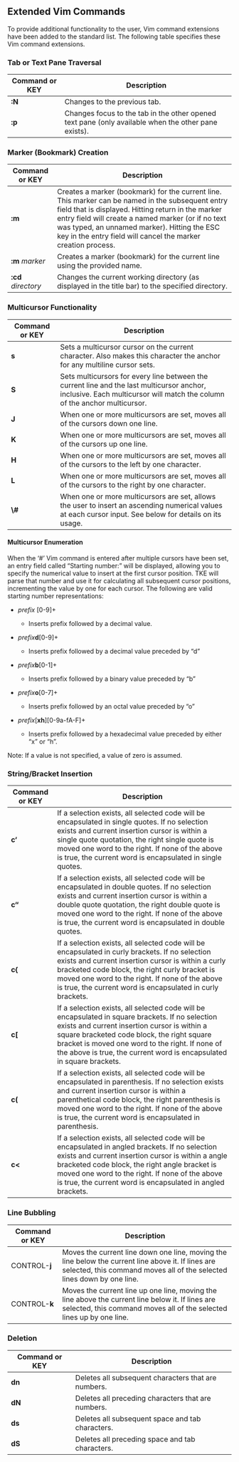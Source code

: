 ## Extended Vim Commands

To provide additional functionality to the user, Vim command extensions have been added to the standard list.  The following table specifies these Vim command extensions.

### Tab or Text Pane Traversal

| Command or KEY | Description |
| - | - |
| **:N** | Changes to the previous tab. |
| **:p** | Changes focus to the tab in the other opened text pane (only available when the other pane exists). |

### Marker (Bookmark) Creation

| Command or KEY | Description |
| - | - |
| **:m** | Creates a marker (bookmark) for the current line.  This marker can be named in the subsequent entry field that is displayed.  Hitting return in the marker entry field will create a named marker (or if no text was typed, an unnamed marker).  Hitting the ESC key in the entry field will cancel the marker creation process. |
| **:m** _marker_ | Creates a marker (bookmark) for the current line using the provided name. |
| **:cd** _directory_ | Changes the current working directory (as displayed in the title bar) to the specified directory. |

### Multicursor Functionality

| Command or KEY | Description |
| - | - |
| **s** | Sets a multicursor cursor on the current character.  Also makes this character the anchor for any multiline cursor sets. |
| **S** | Sets multicursors for every line between the current line and the last multicursor anchor, inclusive.  Each multicursor will match the column of the anchor multicursor. |
| **J** | When one or more multicursors are set, moves all of the cursors down one line. |
| **K** | When one or more multicursors are set, moves all of the cursors up one line. |
| **H** | When one or more multicursors are set, moves all of the cursors to the left by one character. |
| **L** | When one or more multicursors are set, moves all of the cursors to the right by one character. |
| **\\#** | When one or more multicursors are set, allows the user to insert an ascending numerical values at each cursor input. See below for details on its usage. |

#### Multicursor Enumeration

When the ‘#’ Vim command is entered after multiple cursors have been set, an entry field called  “Starting number:” will be displayed, allowing you to specify the numerical value to insert at the first cursor position. TKE will parse that number and use it for calculating all subsequent cursor positions, incrementing the value by one for each cursor. The following are valid starting number representations:

- _prefix_ [0-9]+
	- Inserts prefix followed by a decimal value.

- _prefix_**d**[0-9]+
	- Inserts prefix followed by a decimal value preceded by “d”

- _prefix_**b**[0-1]+
	- Inserts prefix followed by a binary value preceded by “b”

- _prefix_**o**[0-7]+
	- Inserts prefix followed by an octal value preceded by “o”

- _prefix_[**xh**][0-9a-fA-F]+
	- Inserts prefix followed by a hexadecimal value preceded by either “x” or “h”.

Note: If a value is not specified, a value of zero is assumed.

### String/Bracket Insertion

| Command or KEY | Description |
| - | - |
| **c‘** | If a selection exists, all selected code will be encapsulated in single quotes.  If no selection exists and current insertion cursor is within a single quote quotation, the right single quote is moved one word to the right.  If none of the above is true, the current word is encapsulated in single quotes. |
| **c“** | If a selection exists, all selected code will be encapsulated in double quotes.  If no selection exists and current insertion cursor is within a double quote quotation, the right double quote is moved one word to the right.  If none of the above is true, the current word is encapsulated in double quotes. |
| **c\{** | If a selection exists, all selected code will be encapsulated in curly brackets.  If no selection exists and current insertion cursor is within a curly bracketed code block, the right curly bracket is moved one word to the right.  If none of the above is true, the current word is encapsulated in curly brackets. |
| **c[** | If a selection exists, all selected code will be encapsulated in square brackets.  If no selection exists and current insertion cursor is within a square bracketed code block, the right square bracket is moved one word to the right.  If none of the above is true, the current word is encapsulated in square brackets. |
| **c(** | If a selection exists, all selected code will be encapsulated in parenthesis.  If no selection exists and current insertion cursor is within a parenthetical code block, the right parenthesis is moved one word to the right.  If none of the above is true, the current word is encapsulated in parenthesis. |
| **c\<** | If a selection exists, all selected code will be encapsulated in angled brackets.  If no selection exists and current insertion cursor is within a angle bracketed code block, the right angle bracket is moved one word to the right.  If none of the above is true, the current word is encapsulated in angled brackets. |

### Line Bubbling

| Command or KEY | Description |
| - | - |
| CONTROL-**j** | Moves the current line down one line, moving the line below the current line above it.  If lines are selected, this command moves all of the selected lines down by one line. |
| CONTROL-**k** | Moves the current line up one line, moving the line above the current line below it.  If lines are selected, this command moves all of the selected lines up by one line. |

### Deletion

| Command or KEY | Description |
| - | - |
| **dn** | Deletes all subsequent characters that are numbers. |
| **dN** | Deletes all preceding characters that are numbers. |
| **ds** | Deletes all subsequent space and tab characters. |
| **dS** | Deletes all preceding space and tab characters. |












